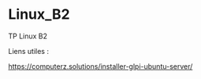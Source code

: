 # Linux_B2
TP Linux B2 







Liens utiles : 

https://computerz.solutions/installer-glpi-ubuntu-server/